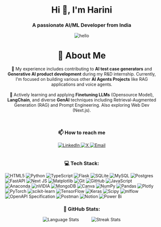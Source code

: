 <h1 align="center">Hi 👋, I'm Harini</h1>
<h3 align="center">A passionate AI/ML Developer from India</h3>


<p align="center">
  <img src="https://github.com/HR-04/HR-04/blob/main/ai.gif" alt="hello">
</p>


</p>

<h1 align="center">💫 About Me</h1>


<p align="center">
🔭 My experience includes contributing to <b>AI test case generators</b> and <b>Generative AI product development</b> during my R&D internship. Currently, I'm focused on building various other <b>AI Agents Projects</b> like RAG applications  and voice agents.<br/><br/>
🌱 Actively learning and applying <b>Finetuning LLMs</b> (Opensource Model), <b>LangChain</b>, and diverse <b>GenAI</b> techniques including Retrieval-Augmented Generation (RAG)  and Prompt Engineering. Also exploring Web Dev (Next.js).
</p>   

<h3 align="center">📫 How to reach me</h3>

<p align="center">
  <a href="https://linkedin.com/in/harini-rengarajan-66a802240">
    <img src="https://img.shields.io/badge/LinkedIn-%230077B5.svg?logo=linkedin&logoColor=white" alt="LinkedIn">
  </a>
  <a href="https://x.com/Harini_4623">
    <img src="https://img.shields.io/badge/X-black.svg?logo=X&logoColor=white" alt="X">
  </a>
  <a href="mailto:harinirengarajan203@gmail.com">
    <img src="https://img.shields.io/badge/Email-D14836?logo=gmail&logoColor=white" alt="Email"></br></br>
  </a>
</p>

<h3 align="center">💻 Tech Stack:</h3>
<p align="center">
  <!-- Your tech stack badges remain unchanged -->
  
  ![HTML5](https://img.shields.io/badge/html5-%23E34F26.svg?style=plastic&logo=html5&logoColor=white)
  ![Python](https://img.shields.io/badge/python-3670A0?style=plastic&logo=python&logoColor=ffdd54)
  ![TypeScript](https://img.shields.io/badge/typescript-%23007ACC.svg?style=plastic&logo=typescript&logoColor=white)
  ![Flask](https://img.shields.io/badge/flask-%23000.svg?style=plastic&logo=flask&logoColor=white)
  ![SQLite](https://img.shields.io/badge/sqlite-%2307405e.svg?style=plastic&logo=sqlite&logoColor=white)
  ![MySQL](https://img.shields.io/badge/mysql-4479A1.svg?style=plastic&logo=mysql&logoColor=white)
  ![Postgres](https://img.shields.io/badge/postgres-%23316192.svg?style=plastic&logo=postgresql&logoColor=white)
  ![FastAPI](https://img.shields.io/badge/FastAPI-005571?style=plastic&logo=fastapi)
  ![Next JS](https://img.shields.io/badge/Next-black?style=plastic&logo=next.js&logoColor=white)
  ![Matplotlib](https://img.shields.io/badge/Matplotlib-%23ffffff.svg?style=plastic&logo=Matplotlib&logoColor=black)
  ![Git](https://img.shields.io/badge/git-%23F05033.svg?style=plastic&logo=git&logoColor=white)
  ![GitHub](https://img.shields.io/badge/github-%23121011.svg?style=plastic&logo=github&logoColor=white)
  ![JavaScript](https://img.shields.io/badge/javascript-%23323330.svg?style=plastic&logo=javascript&logoColor=%23F7DF1E)
  ![Anaconda](https://img.shields.io/badge/Anaconda-%2344A833.svg?style=plastic&logo=anaconda&logoColor=white)
  ![nVIDIA](https://img.shields.io/badge/cuda-000000.svg?style=plastic&logo=nVIDIA&logoColor=green)
  ![MongoDB](https://img.shields.io/badge/MongoDB-%234ea94b.svg?style=plastic&logo=mongodb&logoColor=white)
  ![Canva](https://img.shields.io/badge/Canva-%2300C4CC.svg?style=plastic&logo=Canva&logoColor=white)
  ![NumPy](https://img.shields.io/badge/numpy-%23013243.svg?style=plastic&logo=numpy&logoColor=white)
  ![Pandas](https://img.shields.io/badge/pandas-%23150458.svg?style=plastic&logo=pandas&logoColor=white)
  ![Plotly](https://img.shields.io/badge/Plotly-%233F4F75.svg?style=plastic&logo=plotly&logoColor=white)
  ![PyTorch](https://img.shields.io/badge/PyTorch-%23EE4C2C.svg?style=plastic&logo=PyTorch&logoColor=white)
  ![scikit-learn](https://img.shields.io/badge/scikit--learn-%23F7931E.svg?style=plastic&logo=scikit-learn&logoColor=white)
  ![TensorFlow](https://img.shields.io/badge/TensorFlow-%23FF6F00.svg?style=plastic&logo=TensorFlow&logoColor=white)
  ![Keras](https://img.shields.io/badge/Keras-%23D00000.svg?style=plastic&logo=Keras&logoColor=white)
  ![Scipy](https://img.shields.io/badge/SciPy-%230C55A5.svg?style=plastic&logo=scipy&logoColor=white)
  ![mlflow](https://img.shields.io/badge/mlflow-%23d9ead3.svg?style=plastic&logo=numpy&logoColor=blue)
  ![OpenAPI Specification](https://img.shields.io/badge/openapiinitiative-%23000000.svg?style=plastic&logo=openapiinitiative&logoColor=white)
  ![Postman](https://img.shields.io/badge/Postman-FF6C37?style=plastic&logo=postman&logoColor=white)
  ![Notion](https://img.shields.io/badge/Notion-%23000000.svg?style=plastic&logo=notion&logoColor=white)
  ![Power Bi](https://img.shields.io/badge/power_bi-F2C811?style=plastic&logo=powerbi&logoColor=black)
</p>

<h3 align="center">🚀 GitHub Stats:</h3>
<p align="center">
  <img src="https://github-readme-stats.vercel.app/api/top-langs/?username=HR-04&theme=material-palenight&hide_border=false&include_all_commits=false&count_private=false&layout=compact" alt="Language Stats" style="margin-right: 5px; display: inline-block;">
  &nbsp;&nbsp;&nbsp;&nbsp;&nbsp;&nbsp;
  <img src="https://nirzak-streak-stats.vercel.app/?user=HR-04&theme=material-palenight&hide_border=false" alt="Streak Stats" style="margin-left: 5px; display: inline-block;">
</p>
